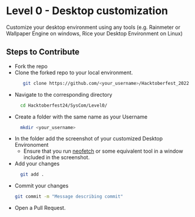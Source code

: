 # Level 0 - Desktop customization
Customize your desktop environment using any tools (e.g. Rainmeter or Wallpaper Engine on windows, Rice your Desktop Environment on Linux)
## Steps to Contribute
+ Fork the repo
+ Clone the forked repo to your local environment.
  ```bash
     git clone https://github.com/<your_username>/Hacktoberfest_2022
  ```
+ Navigate to the corresponding directory
  ```bash
    cd Hacktoberfest24/SysCom/Level0/
  ```
+ Create a folder with the same name as your Username
  ```bash
    mkdir <your_username>
  ```
+ In the folder add the screenshot of your customized Desktop Environoment
  - Ensure that you run [neofetch](https://github.com/dylanaraps/neofetch) or some equivalent tool in a window included in the screenshot.
+ Add your changes
  ```bash
    git add .
  ```
+ Commit your changes
  ```bash
  git commit -m "Message describing commit"
  ```
+ Open a Pull Request.
